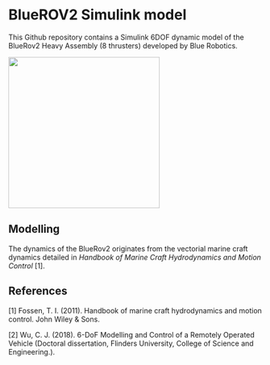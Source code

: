 # BlueROV2 Simulink model
 This Github repository contains a Simulink 6DOF dynamic model of the BlueRov2 Heavy Assembly (8 thrusters) developed by Blue Robotics. 

<img src= "https://user-images.githubusercontent.com/59923925/129577722-67730609-daf7-42af-a4d6-2e153d052a50.png" width="300" height="300"/>


 
 ## Modelling
 The dynamics of the BlueRov2 originates from the vectorial marine craft dynamics detailed in *Handbook of Marine Craft Hydrodynamics and Motion Control* [1].

## References
<a id="1">[1]</a> 
Fossen, T. I. (2011). Handbook of marine craft hydrodynamics and motion control. John Wiley & Sons.

<a id="1">[2]</a> 
Wu, C. J. (2018). 6-DoF Modelling and Control of a Remotely Operated Vehicle (Doctoral dissertation, Flinders University, College of Science and Engineering.).


